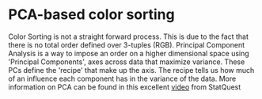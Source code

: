 # PCA-based color sorting
Color Sorting is not a straight forward process. This is due to the fact that there is no total order defined over 3-tuples (RGB). Principal Component Analysis is a way to impose an order on a higher dimensional space using 'Principal Components', axes across data that maximize variance. These PCs define the 'recipe' that make up the axis. The recipe tells us how much of an influence each component has in the variance of the data. More information on PCA can be found in this excellent [video](https://www.youtube.com/watch?v=FgakZw6K1QQ) from StatQuest
